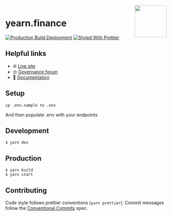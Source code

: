 <span>
    <img align="right" src="app/images/icon-512x512.png" height="100" />
</span>

# yearn.finance

[![Production Build Deployment](https://github.com/iearn-finance/yearn-finance/workflows/Production%20Build%20Deployment/badge.svg)](https://github.com/iearn-finance/yearn-finance/actions?query=workflow%3A%22Production+Build+Deployment%22)
[![Styled With Prettier](https://img.shields.io/badge/code_style-prettier-ff69b4.svg)](https://prettier.io/)

## Helpful links

- 🌐 [Live site](https://yearn.finance)
- ⚖️ [Governance forum](https://gov.yearn.finance)
- 📑 [Documentation](https://docs.yearn.finance)

## Setup

```
cp .env.sample to .env
```

And then populate .env with your endpoints

## Development

```
$ yarn dev
```

## Production

```
$ yarn build
$ yarn start
```

## Contributing

Code style follows prettier conventions (`yarn prettier`). Commit messages follow the [Conventional Commits](https://www.conventionalcommits.org/en/v1.0.0/) spec.
